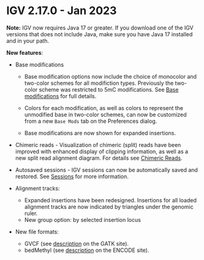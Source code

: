 # IGV 2.17.0 - Jan 2023

**Note:**  IGV now requires Java 17 or greater. If you download one of the IGV versions that does not include Java, make sure you have Java 17 installed and in your path.

**New features**:

* Base modifications

    * Base modification options now include the choice of monocolor and two-color schemes for all modifiction types.
      Previously the two-color scheme was restricted to 5mC modifications.
      See [Base modifications](/UserGuide/tracks/alignments/base_modifications/) for full details.

    * Colors for each modification, as well as colors to represent the unmodified base in two-color schemes, can now be
      customized from a new `Base Mods` tab on the Preferences dialog.

    * Base modifications are now shown for expanded insertions.


* Chimeric reads - Visualization of chimeric (split) reads have been improved with enhanced display of clipping information, as well
  as a new split read alignment diagram.   For details see [Chimeric Reads](/UserGuide/tracks/alignments/chimeric_reads).


* Autosaved sessions - IGV sessions can now be automatically saved and restored. See [Sessions](/UserGuide/sessions/#session-autosave) for more information.


* Alignment tracks:
    * Expanded insertions have been redesigned.  Insertions for all loaded alignment tracks are now indicated by triangles under the genomic ruler. 
    * New group option: by selected insertion locus 


* New file formats:

    * GVCF (see [description](https://gatk.broadinstitute.org/hc/en-us/articles/360035531812-GVCF-Genomic-Variant-Call-Format) on the GATK site).
    * bedMethyl (see [description](https://www.google.com/url?sa=t&rct=j&q=&esrc=s&source=web&cd=&cad=rja&uact=8&ved=2ahUKEwjnurf9zfmCAxU9FFkFHfjeAwsQFnoECA4QAw&url=https%3A%2F%2Fwww.encodeproject.org%2Fdata-standards%2Fwgbs%2F%23%3A~%3Atext%3Dstates%2520at%2520CpG.-%2CDescription%2520of%2520bedMethyl%2520file%2CStart%2520position%2520in%2520chromosome&usg=AOvVaw21Dwl3k4lFCnoVxG8q8Ffg&opi=89978449) on the ENCODE site).

